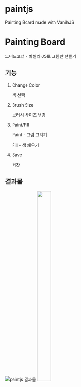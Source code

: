 # paintjs
Painting Board made with VanilaJS

Painting Board
==============

노마드코더 - 바닐라 JS로 그림판 만들기

기능
----

1. Change Color

    색 선택

2. Brush Size
  
    브러시 사이즈 변경

3. Paint/Fill
  
    Paint - 그림 그리기
  
    Fill - 색 채우기

4. Save
  
    저장


결과물
------
![paintjs 결과물](https://user-images.githubusercontent.com/72875528/108388934-7d4cc500-7252-11eb-8a0d-dbdd2f2ef6e3.PNG)
<img src="https://user-images.githubusercontent.com/72875528/108388934-7d4cc500-7252-11eb-8a0d-dbdd2f2ef6e3.PNG" width="30%" height="40%">

